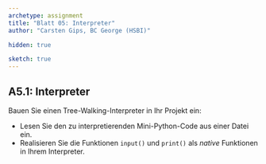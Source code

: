 ```yaml
---
archetype: assignment
title: "Blatt 05: Interpreter"
author: "Carsten Gips, BC George (HSBI)"

hidden: true

sketch: true
---
```



## A5.1: Interpreter

Bauen Sie einen Tree-Walking-Interpreter in Ihr Projekt ein:

*   Lesen Sie den zu interpretierenden Mini-Python-Code aus einer Datei ein.
*   Realisieren Sie die Funktionen `input()` und `print()` als _native_ Funktionen
    in Ihrem Interpreter.
